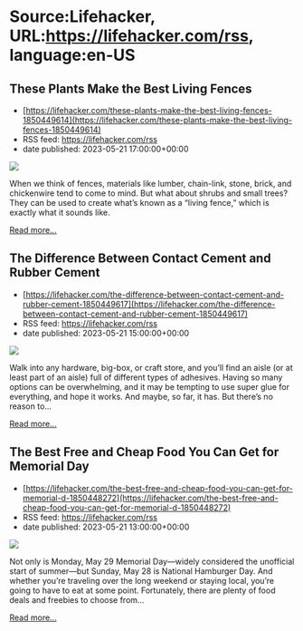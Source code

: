# Source:Lifehacker, URL:https://lifehacker.com/rss, language:en-US

## These Plants Make the Best Living Fences
 - [https://lifehacker.com/these-plants-make-the-best-living-fences-1850449614](https://lifehacker.com/these-plants-make-the-best-living-fences-1850449614)
 - RSS feed: https://lifehacker.com/rss
 - date published: 2023-05-21 17:00:00+00:00

<img class="type:primaryImage" src="https://i.kinja-img.com/gawker-media/image/upload/s--UVvkXrkP--/c_fit,fl_progressive,q_80,w_636/fafe3a1fc25ab9dcaf01d888555b15b3.jpg" /><p>When we think of fences, materials like lumber, chain-link, stone, brick, and chickenwire tend to come to mind. But what about shrubs and small trees? They can be used to create what’s known as a “living fence,” which is exactly what it sounds like. </p><p><a href="https://lifehacker.com/these-plants-make-the-best-living-fences-1850449614">Read more...</a></p>

## The Difference Between Contact Cement and Rubber Cement
 - [https://lifehacker.com/the-difference-between-contact-cement-and-rubber-cement-1850449617](https://lifehacker.com/the-difference-between-contact-cement-and-rubber-cement-1850449617)
 - RSS feed: https://lifehacker.com/rss
 - date published: 2023-05-21 15:00:00+00:00

<img class="type:primaryImage" src="https://i.kinja-img.com/gawker-media/image/upload/s--vALzvpA3--/c_fit,fl_progressive,q_80,w_636/3d85da098cbbcddb20d73733cf81c30c.jpg" /><p>Walk into any hardware, big-box, or craft store, and you’ll find an aisle (or at least part of an aisle) full of different types of adhesives. Having so many options can be overwhelming, and it may be tempting to use super glue for everything, and hope it works. And maybe, so far, it has. But there’s no reason to…</p><p><a href="https://lifehacker.com/the-difference-between-contact-cement-and-rubber-cement-1850449617">Read more...</a></p>

## The Best Free and Cheap Food You Can Get for Memorial Day
 - [https://lifehacker.com/the-best-free-and-cheap-food-you-can-get-for-memorial-d-1850448272](https://lifehacker.com/the-best-free-and-cheap-food-you-can-get-for-memorial-d-1850448272)
 - RSS feed: https://lifehacker.com/rss
 - date published: 2023-05-21 13:00:00+00:00

<img class="type:primaryImage" src="https://i.kinja-img.com/gawker-media/image/upload/s--4Dv10eqc--/c_fit,fl_progressive,q_80,w_636/75911db124854f9cbd05a0798a3bb271.jpg" /><p>Not only is Monday, May 29 Memorial Day—widely considered the unofficial start of summer—but Sunday, May 28 is National Hamburger Day. And whether you’re traveling over the long weekend or staying local, you’re going to have to eat at some point. Fortunately, there are plenty of food deals and freebies to choose from…</p><p><a href="https://lifehacker.com/the-best-free-and-cheap-food-you-can-get-for-memorial-d-1850448272">Read more...</a></p>

